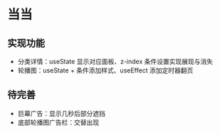 # 当当

## 实现功能
+ 分类详情：useState 显示对应面板、z-index 条件设置实现展现与消失
+ 轮播图：useState + 条件添加样式、useEffect 添加定时器翻页

## 待完善
+ 巨幕广告：显示几秒后部分遮挡
+ 底部轮播图广告栏：交替出现